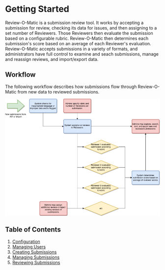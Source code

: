 # Getting Started

Review-O-Matic is a submission review tool. It works by accepting a submission for review, checking its data for issues, and then assigning to a set number of Reviewers. Those Reviewers then evaluate the submission based on a configurable rubric. Review-O-Matic then determines each submission's score based on an average of each Reviewer's evaluation. Review-O-Matic accepts submissions in a variety of formats, and administrators have full control to examine and seach submissions, manage and reassign reviews, and import/export data.

## Workflow

The following workflow describes how submissions flow through Review-O-Matic from new data to reviewed submissions.

![Workflow](Workflow.png)

## Table of Contents

1. [Configuration](Configuration.md)
1. [Managing Users](Managing%20Users.md)
1. [Creating Submissions](Creating%20Submissions.md)
1. [Managing Submissions](Managing%20Submissions.md)
1. [Reviewing Submissions](Reviewing%20Submissions.md)
